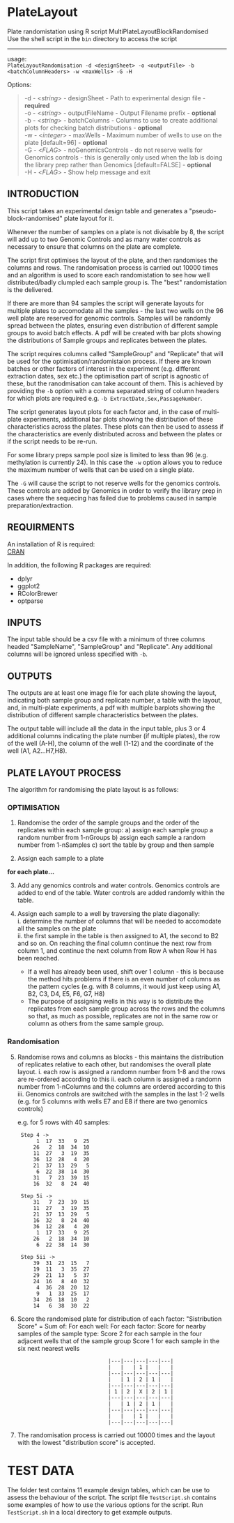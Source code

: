 # PlateLayout

Plate randomistation using R script MultiPlateLayoutBlockRandomised  
Use the shell script in the `bin` directory to access the script

----

usage:  
`PlateLayoutRandomisation -d <designSheet> -o <outputFile> -b <batchColumnHeaders> -w <maxWells> -G -H`

Options:  
>    -d - <*string*>  - designSheet - Path to experimental design file - **required**  
>    -o - <*string*>  - outputFileName - Output Filename prefix - **optional**  
>    -b - <*string*>  - batchColumns - Columns to use to create additional plots for checking batch distributions - **optional**  
>    -w - <*integer*> - maxWells - Maximum number of wells to use on the plate [default=96] - **optional**  
>    -G - <*FLAG*>    - noGenomicsControls - do not reserve wells for Genomics controls - this is generally only used when the lab is doing the library prep rather than Genomics [default=FALSE] - **optional**  
>    -H - <*FLAG*> - Show help message and exit

## INTRODUCTION

This script takes an experimental design table and generates a "pseudo-block-randomised" plate layout for it. 

Whenever the number of samples on a plate is not divisable by 8, the script will add up to two Genomic Controls and as many water controls as necessary to ensure that columns on the plate are complete.

The script first optimises the layout of the plate, and then randomises the columns and rows. The randomisation process is carried out 10000 times and an algorithm is used to score each randomistation to see how well distributed/badly clumpled each sample group is. The "best" randomistation is the delivered.

If there are more than 94 samples the script will generate layouts for multiple plates to accomodate all the samples - the last two wells on the 96 well plate are reserved for genomic controls. Samples will be randomly spread between the plates, ensuring even distribution of different sample groups to avoid batch effects. A pdf will be created with bar plots showing the distributions of Sample groups and replicates between the plates.

The script requires columns called "SampleGroup" and "Replicate" that will be used for the optimisation/randomistaion process. If there are known batches or other factors of interest in the experiment (e.g. different extraction dates, sex etc.) the optimisation part of script is agnostic of these, but the ranodmisation can take account of them. This is achieved by providing the `-b` option with a comma separated string of column headers for which plots are required e.g. `-b ExtractDate,Sex,PassageNumber`.

The script generates layout plots for each factor and, in the case of multi-plate experiments, additional bar plots showing the distribution of these characteristics across the plates.  These plots can then be used to assess if the characteristics are evenly distributed across and between the plates or if the script needs to be re-run. 

For some library preps sample pool size is limited to less than 96 (e.g. methylation is currently 24). In this case the `-w` option allows you to reduce the maximum number of wells that can be used on a single plate.

The `-G` will cause the script to not reserve wells for the genomics controls. These controls are added by Genomics in order to verify the library prep in cases where the sequecing has failed due to problems caused in sample preparation/extraction. 

## REQUIRMENTS

An installation of R is required:  
  [CRAN](https://cran.r-project.org/)
  
In addition, the following R packages are required:
  * dplyr
  * ggplot2
  * RColorBrewer
  * optparse

## INPUTS

The input table should be a csv file with a minimum of three columns headed "SampleName", "SampleGroup" and "Replicate". Any additional columns will be ignored unless specified with `-b`.

## OUTPUTS

The outputs are at least one image file for each plate showing the layout, indicating both sample group and replicate number, a table with the layout, and, in multi-plate experiments, a pdf with multiple barplots showing the distribution of different sample characteristics between the plates.

The output table will include all the data in the input table, plus 3 or 4 additional columns indicating the plate number (if multiple plates), the row of the well (A-H), the column of the well (1-12) and the coordinate of the well (A1, A2...H7,H8).

## PLATE LAYOUT PROCESS

The algorithm for randomising the plate layout is as follows:

### OPTIMISATION
1. Randomise the order of the sample groups and the order of the replicates within each sample group:
    a) assign each sample group a random number from 1-nGroups
    b) assign each sample a random number from 1-nSamples
    c) sort the table by group and then sample

2. Assign each sample to a plate

 **for each plate...**

3. Add any genomics controls and water controls. Genomics controls are added to end of the table. Water controls are added randomly within the table.

4. Assign each sample to a well by traversing the plate diagonally:  
   i. determine the number of columns that will be needed to accomodate all the samples on the plate  
  ii. the first sample in the table is then assigned to A1, the second to B2 and so on. On reaching the final column continue the next row from column 1, and continue the next column from Row A when Row H has been reached.  
    * If a well has already been used, shift over 1 column - this is because the method hits problems if there is an even number of columns as the pattern cycles (e.g. with 8 columns, it would just keep using A1, B2, C3, D4, E5, F6, G7, H8)  
    * The purpose of assigning wells in this way is to distribute the replicates from each sample group across the rows and the columns so that, as much as possible, replicates are not in the same row or column as others from the same sample group.  

### Randomisation

5. Randomise rows and columns as blocks - this maintains the distribution of replicates relative to each other, but randomises the overall plate layout.
  i. each row is assigned a randomn number from 1-8 and the rows are re-ordered according to this
  ii. each column is assigned a randomn number from 1-nColumns and the columns are ordered according to this
  iii. Genomics controls are switched with the samples in the last 1-2 wells (e.g. for 5 columns with wells E7 and E8 if there are two genomics controls)

    e.g. for 5 rows with 40 samples:
    
        Step 4 ->
             1  17  33   9  25
            26   2  18  34  10
            11  27   3  19  35
            36  12  28   4  20
            21  37  13  29   5
             6  22  38  14  30
            31   7  23  39  15
            16  32   8  24  40

        Step 5i ->
            31   7  23  39  15
            11  27   3  19  35
            21  37  13  29   5
            16  32   8  24  40
            36  12  28   4  20
             1  17  33   9  25
            26   2  18  34  10
             6  22  38  14  30

        Step 5ii ->
            39  31  23  15   7
            19  11   3  35  27
            29  21  13   5  37
            24  16   8  40  32
             4  36  28  20  12
             9   1  33  25  17
            34  26  18  10   2
            14   6  38  30  22
            
6. Score the randomised plate for distribution of each factor:
    "Sistribution Score" = Sum of:
                        For each well:
                            For each factor:
                                Score for nearby samples of the sample type:
                                    Score 2 for each sample in the four adjacent wells that of the sample group
                                    Score 1 for each sample in the six next nearest wells
                                    
                                    |---|---|---|---|---|
                                    |   |   | 1 |   |   |
                                    |---|---|---|---|---|
                                    |   | 1 | 2 | 1 |   |
                                    |---|---|---|---|---|
                                    | 1 | 2 | X | 2 | 1 |
                                    |---|---|---|---|---|
                                    |   | 1 | 2 | 1 |   |
                                    |---|---|---|---|---|
                                    |   |   | 1 |   |   |
                                    |---|---|---|---|---|
                    
7. The randomisation process is carried out 10000 times and the layout with the lowest "distribution score" is accepted.

TEST DATA
=========

The folder test contains 11 example design tables, which can be use to assess the behaviour of the script. The script file `TestScript.sh` contains some examples of how to use the various options for the script. Run `TestScript.sh` in a local directory to get example outputs.
